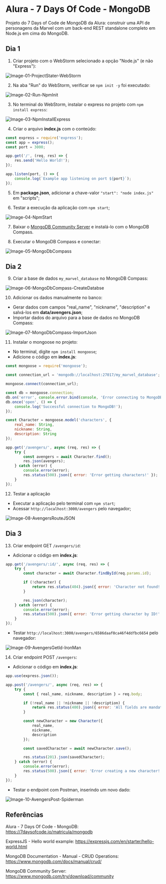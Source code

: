 # Alura - 7 Days Of Code - MongoDB

Projeto do 7 Days of Code de MongoDB da Alura: 
construir uma API de personagens da Marvel com um back-end REST standalone completo em Node.js em cima do MongoDB.


## Dia 1

1. Criar projeto com o WebStorm selecionado a opção "Node.js" (e não "Express"):

![Image-01-ProjectStater-WebStorm](/images/Image-01-ProjectStater-WebStorm.jpg)

2. Na aba "Run" do WebStorm, verificar se `npm init -y` foi executado:

![Image-02-Run-NpmInit](/images/Image-02-Run-NpmInit.jpg)

3. No terminal do WebStorm, instalar o express no projeto com `npm install express`:

![Image-03-NpmInstallExpress](/images/Image-03-NpmInstallExpres.jpg)

4. Criar o arquivo **index.js** com o conteúdo:

```javascript
const express = require('express');
const app = express();
const port = 3000;

app.get('/', (req, res) => {
    res.send('Hello World!');
});

app.listen(port, () => {
    console.log(`Example app listening on port ${port}`);
});
```

5. Em **package.json**, adicionar a chave-valor `"start": "node index.js"` em "scripts";

6. Testar a execução da aplicação com `npm start`;

![Image-04-NpmStart](/images/Image-04-NpmStart.jpg)

7. Baixar o [MongoDB Community Server](https://www.mongodb.com/try/download/community) e instalá-lo com o MongoDB Compass.

8. Executar o MongoDB Compass e conectar:

![Image-05-MongoDbCompass](/images/Image-05-MongoDbCompass.jpg)


## Dia 2

9. Criar a base de dados `my_marvel_database` no MongoDB Compass:

![Image-06-MongoDbCompass-CreateDatabse](/images/Image-06-MongoDbCompass-CreateDatabse.jpg)

10. Adicionar os dados manualmente no banco:
- Gerar dados com campos "real_name", "nickname", "description" e salvá-los em **data/avengers.json**;
- Importar dados do arquivo para a base de dados no MongoDB Compass:

![Image-07-MongoDbCompass-ImportJson](/images/Image-07-MongoDbCompass-ImportJson.jpg)

11. Instalar o mongoose no projeto:
- No terminal, digite `npm install mongoose`;
- Adicione o código em **index.js**:
```javascript
const mongoose = require('mongoose');

const connection_url = 'mongodb://localhost:27017/my_marvel_database';

mongoose.connect(connection_url);

const db = mongoose.connection;
db.on('error', console.error.bind(console, 'Error connecting to MongoDB:'));
db.once('open', () => {
    console.log('Successful connection to MongoDB!');
});

const Character = mongoose.model('characters', {
    real_name: String,
    nickname: String,
    description: String
});

app.get('/avengers/', async (req, res) => {
    try {
        const avengers = await Character.find();
        res.json(avengers);
    } catch (error) {
        console.error(error);
        res.status(500).json({ error: 'Error getting characters!' });
    }
});
```

12. Testar a aplicação
- Executar a aplicação pelo terminal com `npm start`;
- Acessar `http://localhost:3000/avengers` pelo navegador;

![Image-08-AvengersRouteJSON](/images/Image-08-AvengersRouteJSON.jpg)


## Dia 3

13. Criar endpoint GET `/avengers/id`:
- Adicionar o código em **index.js**:
```javascript
app.get('/avengers/:id/', async (req, res) => {
    try {
        const character = await Character.findById(req.params.id);

        if (!character) {
            return res.status(404).json({ error: 'Character not found!' });
        }

        res.json(character);
    } catch (error) {
        console.error(error);
        res.status(500).json({ error: 'Error getting character by ID!' });
    }
});
```
- Testar `http://localhost:3000/avengers/6586daaf0ca46f4ddfbc6654` pelo navegador:

![Image-09-AvengersGetId-IronMan](/images/Image-09-AvengersGetId-IronMan.jpg)

14. Criar endpoint POST `/avengers`:
- Adicionar o código em **index.js**:
```javascript
app.use(express.json());

app.post('/avengers/', async (req, res) => {
    try {
        const { real_name, nickname, description } = req.body;

        if (!real_name || !nickname || !description) {
            return res.status(400).json({ error: 'All fields are mandatory.' });
        }

        const newCharacter = new Character({
            real_name,
            nickname,
            description
        });

        const savedCharacter = await newCharacter.save();

        res.status(201).json(savedCharacter);
    } catch (error) {
        console.error(error);
        res.status(500).json({ error: 'Error creating a new character!' });
    }
});
```
- Testar o endpoint com Postman, inserindo um novo dado:

![Image-10-AvengersPost-Spiderman](/images/Image-10-AvengersPost-Spiderman.jpg)


## Referências

Alura - 7 Days Of Code - MongoDB: https://7daysofcode.io/matricula/mongodb

ExpressJS - Hello world example: https://expressjs.com/en/starter/hello-world.html

MongoDB Documentation - Manual - CRUD Operations: https://www.mongodb.com/docs/manual/crud/

MongoDB Community Server: https://www.mongodb.com/try/download/community